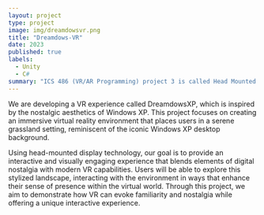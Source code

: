 ```yaml
---
layout: project
type: project
image: img/dreamdowsvr.png
title: "Dreamdows-VR"
date: 2023
published: true
labels:
  - Unity
  - C#
summary: "ICS 486 (VR/AR Programming) project 3 is called Head Mounted Displays which is about virtual reality, or VR for short. Our VR project is called DreamdowsXP which is basically a grassland with WindowsXP aesthetics."
---
```



We are developing a VR experience called DreamdowsXP, which is inspired by the nostalgic aesthetics of Windows XP. This project focuses on creating an immersive virtual reality environment that places users in a serene grassland setting, reminiscent of the iconic Windows XP desktop background.

Using head-mounted display technology, our goal is to provide an interactive and visually engaging experience that blends elements of digital nostalgia with modern VR capabilities. Users will be able to explore this stylized landscape, interacting with the environment in ways that enhance their sense of presence within the virtual world. Through this project, we aim to demonstrate how VR can evoke familiarity and nostalgia while offering a unique interactive experience.
